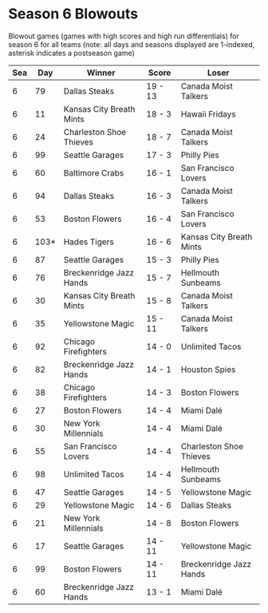 # Season 6 Blowouts



Blowout games (games with high scores and high run differentials) for season 6 for all teams (note: all days and seasons displayed are 1-indexed, asterisk indicates a postseason game)


| Sea | Day | Winner | Score | Loser | 
| ------ |------ |------ |------ |------ |
| 6 | 79 | Dallas Steaks | 19 - 13 | Canada Moist Talkers | 
| 6 | 11 | Kansas City Breath Mints | 18 - 3 | Hawaii Fridays | 
| 6 | 24 | Charleston Shoe Thieves | 18 - 7 | Canada Moist Talkers | 
| 6 | 99 | Seattle Garages | 17 - 3 | Philly Pies | 
| 6 | 60 | Baltimore Crabs | 16 - 1 | San Francisco Lovers | 
| 6 | 94 | Dallas Steaks | 16 - 3 | Canada Moist Talkers | 
| 6 | 53 | Boston Flowers | 16 - 4 | San Francisco Lovers | 
| 6 | 103* | Hades Tigers | 16 - 6 | Kansas City Breath Mints | 
| 6 | 87 | Seattle Garages | 15 - 3 | Philly Pies | 
| 6 | 76 | Breckenridge Jazz Hands | 15 - 7 | Hellmouth Sunbeams | 
| 6 | 30 | Kansas City Breath Mints | 15 - 8 | Canada Moist Talkers | 
| 6 | 35 | Yellowstone Magic | 15 - 11 | Canada Moist Talkers | 
| 6 | 92 | Chicago Firefighters | 14 - 0 | Unlimited Tacos | 
| 6 | 82 | Breckenridge Jazz Hands | 14 - 1 | Houston Spies | 
| 6 | 38 | Chicago Firefighters | 14 - 3 | Boston Flowers | 
| 6 | 27 | Boston Flowers | 14 - 4 | Miami Dalé | 
| 6 | 30 | New York Millennials | 14 - 4 | Miami Dalé | 
| 6 | 55 | San Francisco Lovers | 14 - 4 | Charleston Shoe Thieves | 
| 6 | 98 | Unlimited Tacos | 14 - 4 | Hellmouth Sunbeams | 
| 6 | 47 | Seattle Garages | 14 - 5 | Yellowstone Magic | 
| 6 | 29 | Yellowstone Magic | 14 - 6 | Dallas Steaks | 
| 6 | 21 | New York Millennials | 14 - 8 | Boston Flowers | 
| 6 | 17 | Seattle Garages | 14 - 11 | Yellowstone Magic | 
| 6 | 99 | Boston Flowers | 14 - 11 | Breckenridge Jazz Hands | 
| 6 | 60 | Breckenridge Jazz Hands | 13 - 1 | Miami Dalé | 


